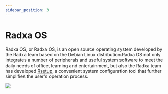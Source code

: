 ```yaml
---
sidebar_position: 3
---
```


# Radxa OS

Radxa OS, or Radxa OS, is an open source operating system developed by the Radxa team based on the Debian Linux distribution.Radxa OS not only integrates a number of peripherals and useful system software to meet the daily needs of office, learning and entertainment, but also the Radxa team has developed [Rsetup](/compute-module/cm3i/radxa-os/rsetup), a convenient system configuration tool that further simplifies the user's operation process.

<img src="/img/common/desktop.webp"  /><br/>

<DocCardList />

